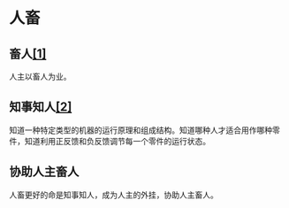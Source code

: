 # 人畜

## 畜人[[1]](./appendices/道德经.md)

人主以畜人为业。

## 知事知人[[2]](./appendices/长短经·大体篇.md)

知道一种特定类型的机器的运行原理和组成结构。知道哪种人才适合用作哪种零件，知道利用正反馈和负反馈调节每一个零件的运行状态。

## 协助人主畜人

人畜更好的命是知事知人，成为人主的外挂，协助人主畜人。
